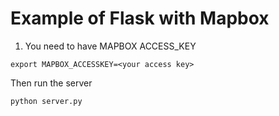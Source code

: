 # Example of Flask with Mapbox

1. You need to have MAPBOX ACCESS_KEY

```
export MAPBOX_ACCESSKEY=<your access key>
```

Then run the server
```
python server.py
```

